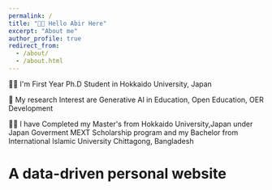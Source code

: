 ```yaml
---
permalink: /
title: "👋🏼 Hello Abir Here"
excerpt: "About me"
author_profile: true
redirect_from: 
  - /about/
  - /about.html
---
```


🧑‍🎓 I'm First Year Ph.D Student in Hokkaido University, Japan

🔬 My research Interest are Generative AI in Education, Open Education, OER Development

👨‍🎓 I have Completed my Master's from Hokkaido University,Japan 
under Japan Goverment MEXT Scholarship program and 
my Bachelor from International Islamic University Chittagong, Bangladesh

A data-driven personal website
======

